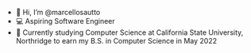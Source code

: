 - 👋 Hi, I’m @marcellosautto
- 💻 Aspiring Software Engineer
- 📖 Currently studying Computer Science at California State University, Northridge to earn my B.S. in Computer Science in May 2022

<!---
marcellosautto/marcellosautto is a ✨ special ✨ repository because its `README.md` (this file) appears on your GitHub profile.
You can click the Preview link to take a look at your changes.
--->
